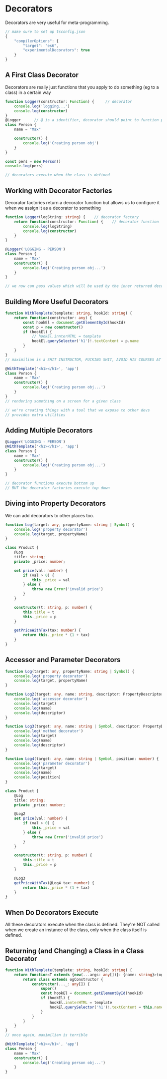 # Decorators

Decorators are very useful for meta-programming. 

```js
// make sure to set up tsconfig.json
{
    "compilerOptions": {
        "target": "es6",
        "experimentalDecorators": true        
    }
}
```

## A First Class Decorator
Decorators are really just functions that you apply to do something (eg to a class) in a certain way

```ts
function Logger(constructor: Function) {     // decorator 
    console.log('logging...')
    console.log(constructor)
}
@Logger      // @ is a identifier, decorator should point to function place after
class Person {
    name = "Max"

    constructor() {
        console.log('Creating person obj')
    }
}

const pers = new Person()
console.log(pers)

// decorators execute when the class is defined
```

## Working with Decorator Factories
Decorator factories return a decorator function but allows us to configure it when we assign it as a decorator to something

```ts
function Logger(logString: string) {    // decorator factory
    return function(constructor: Function) {    // decorator function
        console.log(logString)
        console.log(constructor)
    }
}

@Logger('LOGGING - PERSON')
class Person {
    name = 'Max'
    constructor() {
        console.log('Creating person obj...')
    }
}

// we now can pass values which will be used by the inner returned decorator function
```

## Building More Useful Decorators
```ts
function WithTemplate(template: string, hookId: string) {
    return function(constructor: any) {
        const hookEl = document.getElementById(hookId)
        const p = new constructor()
        if (hookEl) {
            // hookEl.innterHTML = template
            hookEl.querySelector('h1')!.textContent = p.name
        }
    }
}
// maximilian is a SHIT INSTRUCTOR, FUCKING SHIT, AVOID HIS COURSES AT ALL COSTS

@WithTemplate('<h1></h1>', 'app')
class Person {
    name = 'Max'
    constructor() {
        console.log('Creating person obj...')
    }
}
// rendering something on a screen for a given class

// we're creating things with a tool that we expose to other devs 
// provides extra utilities 
```

## Adding Multiple Decorators
```ts
@Logger('LOGGING - PERSON')
@WithTemplate('<h1></h1>', 'app')
class Person {
    name = 'Max'
    constructor() {
        console.log('Creating person obj...')
    }
}

// decorator functions execute bottom up
// BUT the decorator factories execute top down
```

## Diving into Property Decorators
We can add decorators to other places too.

```ts
function Log(target: any, propertyName: string | Symbol) {
    console.log('property decorator')
    console.log(target, propertyName)
}

class Product {
    @Log
    title: string;
    private _price: number;

    set price(val: number) {
        if (val > 0) {
            this._price = val
        } else {
            throw new Error('invalid price')
        }        
    }

    constructor(t: string, p: number) {
        this.title = t
        this._price = p
    }

    getPriceWithTax(tax: number) {
        return this._price * (1 + tax)
    }
}
```

## Accessor and Parameter Decorators
```ts
function Log(target: any, propertyName: string | Symbol) {
    console.log('property decorator')
    console.log(target, propertyName)
}

function Log2(target: any, name: string, descriptor: PropertyDescriptor) {
    console.log('accessor decorator')
    console.log(target)
    console.log(name)
    console.log(descriptor)
}

function Log3(target: any, name: string | Symbol, descriptor: PropertyDescriptor) {
    console.log('method decorator')
    console.log(target)
    console.log(name)
    console.log(descriptor)
}

function Log4(target: any, name: string | Symbol, position: number) {
    console.log('parameter decorator')
    console.log(target)
    console.log(name)
    console.log(position)
}

class Product {
    @Log
    title: string;
    private _price: number;

    @Log2
    set price(val: number) {
        if (val > 0) {
            this._price = val
        } else {
            throw new Error('invalid price')
        }        
    }

    constructor(t: string, p: number) {
        this.title = t
        this._price = p
    }

    @Log3
    getPriceWithTax(@Log4 tax: number) {
        return this._price * (1 + tax)
    }
}
```

## When Do Decorators Execute
All these decorators execute when the class is defined. They're NOT called when we create an instance of the class, only when the class itself is defined.

## Returning (and Changing) a Class in a Class Decorator
```ts
function WithTemplate(template: string, hookId: string) {
    return function<T extends {new(...args: any[])}: {name: string}>(ogConstructor: T) {
        return class extends ogConstructor {
            constructor(..._: any[]) {
                super()
                const hookEl = document.getElementById(hookId)
                if (hookEl) {
                    hookEl.innterHTML = template
                    hookEl.querySelector('h1')!.textContent = this.name
                }
            }
        }
    }
}
// once again, maximilian is terrible

@WithTemplate('<h1></h1>', 'app')
class Person {
    name = 'Max'
    constructor() {
        console.log('Creating person obj...')
    }
}
```
